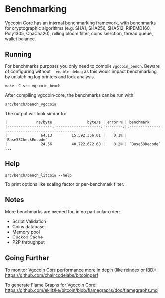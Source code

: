 Benchmarking
============

Vgccoin Core has an internal benchmarking framework, with benchmarks
for cryptographic algorithms (e.g. SHA1, SHA256, SHA512, RIPEMD160, Poly1305, ChaCha20), rolling bloom filter, coins selection,
thread queue, wallet balance.

Running
---------------------

For benchmarks purposes you only need to compile `vgccoin_bench`. Beware of configuring without `--enable-debug` as this would impact
benchmarking by unlatching log printers and lock analysis.

    make -C src vgccoin_bench

After compiling vgccoin-core, the benchmarks can be run with:

    src/bench/bench_vgccoin

The output will look similar to:
```
|             ns/byte |              byte/s | error % | benchmark
|--------------------:|--------------------:|--------:|:----------------------------------------------
|               64.13 |       15,592,356.01 |    0.1% | `Base58CheckEncode`
|               24.56 |       40,722,672.68 |    0.2% | `Base58Decode`
...
```

Help
---------------------

    src/bench/bench_litcoin --help

To print options like scaling factor or per-benchmark filter.

Notes
---------------------
More benchmarks are needed for, in no particular order:
- Script Validation
- Coins database
- Memory pool
- Cuckoo Cache
- P2P throughput

Going Further
--------------------

To monitor Vgccoin Core performance more in depth (like reindex or IBD): https://github.com/chaincodelabs/bitcoinperf

To generate Flame Graphs for Vgccoin Core: https://github.com/eklitzke/bitcoin/blob/flamegraphs/doc/flamegraphs.md
